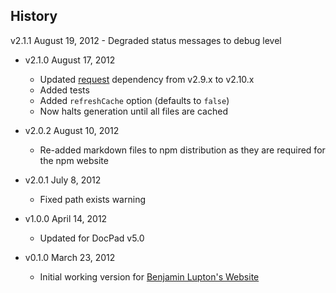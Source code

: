 ## History

v2.1.1 August 19, 2012
	- Degraded status messages to debug level

- v2.1.0 August 17, 2012
	- Updated [request](https://github.com/mikeal/request) dependency from v2.9.x to v2.10.x
	- Added tests
	- Added `refreshCache` option (defaults to `false`)
	- Now halts generation until all files are cached

- v2.0.2 August 10, 2012
	- Re-added markdown files to npm distribution as they are required for the npm website

- v2.0.1 July 8, 2012
	- Fixed path exists warning

- v1.0.0 April 14, 2012
	- Updated for DocPad v5.0

- v0.1.0 March 23, 2012
	- Initial working version for [Benjamin Lupton's Website](https://github.com/balupton/balupton.docpad)